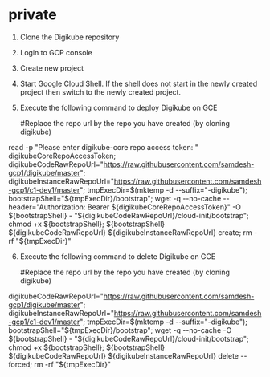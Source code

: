 # private

1. Clone the Digikube repository
2. Login to GCP console
3. Create new project
4. Start Google Cloud Shell.  If the shell does not start in the newly created project then switch to the newly created project.
5. Execute the following command to deploy Digikube on GCE
  
      #Replace the repo url by the repo you have created (by cloning digikube)
      
read -p "Please enter digikube-core repo access token: " digikubeCoreRepoAccessToken; digikubeCodeRawRepoUrl="https://raw.githubusercontent.com/samdesh-gcp1/digikube/master"; digikubeInstanceRawRepoUrl="https://raw.githubusercontent.com/samdesh-gcp1/c1-dev1/master"; tmpExecDir=$(mktemp -d --suffix="-digikube"); bootstrapShell="${tmpExecDir}/bootstrap"; wget -q --no-cache --header="Authorization: Bearer  ${digikubeCoreRepoAccessToken}" -O ${bootstrapShell} - "${digikubeCodeRawRepoUrl}/cloud-init/bootstrap"; chmod +x ${bootstrapShell}; ${bootstrapShell} ${digikubeCodeRawRepoUrl} ${digikubeInstanceRawRepoUrl} create; rm -rf "${tmpExecDir}"
  
  
6. Execute the following command to delete Digikube on GCE

      #Replace the repo url by the repo you have created (by cloning digikube)
      
digikubeCodeRawRepoUrl="https://raw.githubusercontent.com/samdesh-gcp1/digikube/master"; digikubeInstanceRawRepoUrl="https://raw.githubusercontent.com/samdesh-gcp1/c1-dev1/master"; tmpExecDir=$(mktemp -d --suffix="-digikube"); bootstrapShell="${tmpExecDir}/bootstrap"; wget -q --no-cache -O ${bootstrapShell} - "${digikubeCodeRawRepoUrl}/cloud-init/bootstrap"; chmod +x ${bootstrapShell}; ${bootstrapShell} ${digikubeCodeRawRepoUrl} ${digikubeInstanceRawRepoUrl} delete --forced; rm -rf "${tmpExecDir}" 
